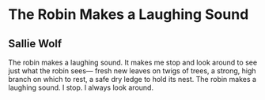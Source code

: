 # The Robin Makes a Laughing Sound
## Sallie Wolf
The robin makes a laughing sound.
It makes me stop and look around
to see just what the robin sees—
fresh new leaves on twigs of trees,
a strong, high branch on which to rest,
a safe dry ledge to hold its nest.
The robin makes a laughing sound.
I stop. I always look around.